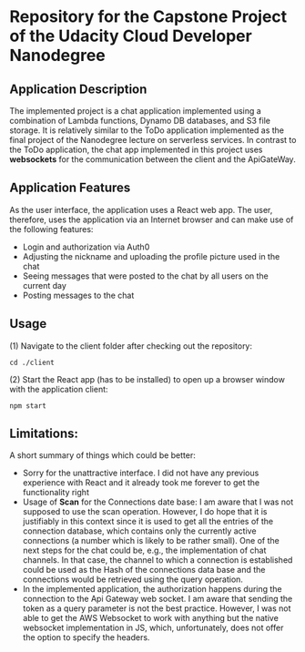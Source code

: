 # Repository for the Capstone Project of the Udacity Cloud Developer Nanodegree


## Application Description

The implemented project is a chat application implemented using a combination of Lambda functions, Dynamo DB databases, and S3 file storage. It is relatively similar to the ToDo application implemented as the final project of the Nanodegree lecture on serverless services. In contrast to the ToDo application, the chat app implemented in this project uses **websockets** for the communication between the client and the ApiGateWay.

## Application Features

As the user interface, the application uses a React web app. The user, therefore, uses the application via an Internet browser and can make use of the following features:

- Login and authorization via Auth0
- Adjusting the nickname and uploading the profile picture used in the chat 
- Seeing messages that were posted to the chat by all users on the current day
- Posting messages to the chat

## Usage

(1) Navigate to the client folder after checking out the repository:
    
    cd ./client

(2) Start the React app (has to be installed) to open up a browser window with the application client:

    npm start

## Limitations:
A short summary of things which could be better:

- Sorry for the unattractive interface. I did not have any previous experience with React and it already took me forever to get the functionality right
- Usage of **Scan** for the Connections date base: I am aware that I was not supposed to use the scan operation. However, I do hope that it is justifiably in this context since it is used to get all the entries of the connection database, which contains only the currently active connections (a number which is likely to be rather small). One of the next steps for the chat could be, e.g., the implementation of chat channels. In that case, the channel to which a connection is established could be used as the Hash of the connections data base and the connections would be retrieved using the query operation.
- In the implemented application, the authorization happens during the connection to the Api Gateway web socket. I am aware that sending the token as a query parameter is not the best practice. However, I was not able to get the AWS Websocket to work with anything but the native websocket implementation in JS, which, unfortunately, does not offer the option to specify the headers.
